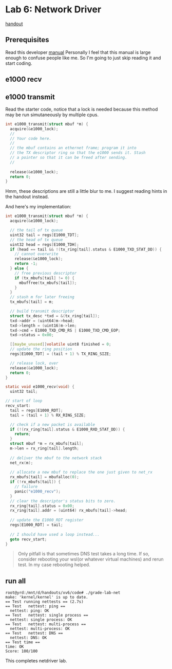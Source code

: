 # Lab 6: Network Driver
[handout](https://pdos.csail.mit.edu/6.828/2021/labs/net.html)

## Prerequisites
Read this developer [manual](https://pdos.csail.mit.edu/6.828/2021/readings/8254x_GBe_SDM.pdf)
Personally I feel that this manual is large enough to confuse people like me. 
So I'm going to just skip reading it and start coding.

## e1000 recv

## e1000 transmit 
Read the starter code, notice that a lock is needed because this method may be run simutaneously
by multiple cpus.
```c
int e1000_transmit(struct mbuf *m) {
  acquire(&e1000_lock);
  //
  // Your code here.
  //
  // the mbuf contains an ethernet frame; program it into
  // the TX descriptor ring so that the e1000 sends it. Stash
  // a pointer so that it can be freed after sending.
  //
  
  release(&e1000_lock);
  return 0;
}
```

Hmm, these descriptions are still a little blur to me. I suggest reading hints in the handout instead.

And here's my implementation:
```c
int e1000_transmit(struct mbuf *m) {
  acquire(&e1000_lock);

  // the tail of tx queue
  uint32 tail = regs[E1000_TDT];
  // the head of tx queue
  uint32 head = regs[E1000_TDH];
  if (head == tail && !(tx_ring[tail].status & E1000_TXD_STAT_DD)) {
    // cannot overwrite
    release(&e1000_lock);
    return -1;
  } else {
    // free previous descriptor
    if (tx_mbufs[tail] != 0) {
      mbuffree(tx_mbufs[tail]);
    }
  }
  // stash m for later freeing
  tx_mbufs[tail] = m;

  // build transmit descriptor 
  struct tx_desc *txd = &(tx_ring[tail]);
  txd->addr = (uint64)m->head;
  txd->length = (uint16)m->len;
  txd->cmd = E1000_TXD_CMD_RS | E1000_TXD_CMD_EOP;
  txd->status = 0x00;

  [[maybe_unused]]volatile uint8 finished = 0;
  // update the ring position
  regs[E1000_TDT] = (tail + 1) % TX_RING_SIZE;

  // release lock, over
  release(&e1000_lock);
  return 0;
}
```

```c
static void e1000_recv(void) {
  uint32 tail;

// start of loop
recv_start:
  tail = regs[E1000_RDT];
  tail = (tail + 1) % RX_RING_SIZE;

  // check if a new packet is available
  if (!(rx_ring[tail].status & E1000_RXD_STAT_DD)) {
    return;
  }
  struct mbuf *m = rx_mbufs[tail];
  m->len = rx_ring[tail].length;
  
  // deliver the mbuf to the network stack
  net_rx(m);
  
  // allocate a new mbuf to replace the one just given to net_rx
  rx_mbufs[tail] = mbufalloc(0);
  if (!rx_mbufs[tail]) {
    // failure
    panic("e1000_recv");
  }
  // clear the descriptor's status bits to zero. 
  rx_ring[tail].status = 0x00;
  rx_ring[tail].addr = (uint64) rx_mbufs[tail]->head;
  
  // update the E1000_RDT register
  regs[E1000_RDT] = tail;
  
  // I should have used a loop instead...
  goto recv_start;
}
```

> Only pitfall is that sometimes DNS test takes a long time. If so, consider 
> rebooting your wsl(or whatever virtual machines) and rerun test. In my case
> rebooting helped.

## run all
```
root@yrd:/mnt/d/handouts/xv6/code# ./grade-lab-net
make: 'kernel/kernel' is up to date.
== Test running nettests == (2.7s) 
== Test   nettest: ping == 
  nettest: ping: OK 
== Test   nettest: single process ==
  nettest: single process: OK
== Test   nettest: multi-process ==
  nettest: multi-process: OK
== Test   nettest: DNS ==
  nettest: DNS: OK
== Test time ==
time: OK
Score: 100/100
```

This completes netdriver lab.